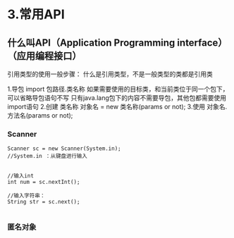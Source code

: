 # 3.常用API

## 什么叫API（Application Programming interface）（应用编程接口）

引用类型的使用一般步骤：
什么是引用类型，不是一般类型的类都是引用类

1.导包
import 包路径.类名称
如果需要使用的目标类，和当前类位于同一个包下，可以省略导包语句不写
只有java.lang包下的内容不需要导包，其他包都需要使用import语句
2.创建
类名称 对象名 = new 类名称(params or not);
3.使用
对象名.方法名(params or not);

### Scanner

```
Scanner sc = new Scanner(System.in);
//System.in ：从键盘进行输入


//输入int
int num = sc.nextInt();

//输入字符串：
String str = sc.next();


```

### 匿名对象


